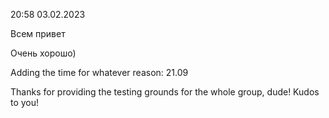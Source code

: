 20:58
03.02.2023

Всем привет

Очень хорошо)


Adding the time for whatever reason: 21.09

Thanks for providing the testing grounds for the whole group, dude! Kudos to you!
